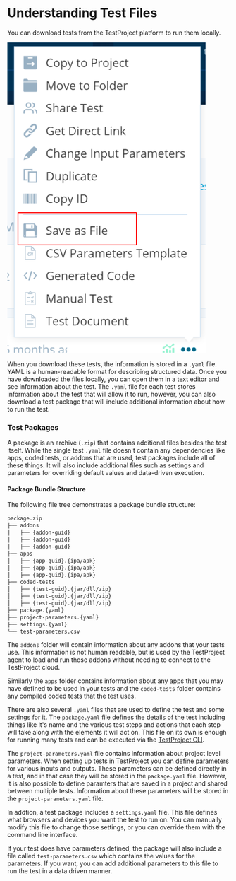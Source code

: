 # Understanding Test Files

You can download tests from the TestProject platform to run them locally. 

![Save a test locally](../../.gitbook/assets/image%20%28116%29.png)

When you download these tests, the information is stored in a `.yaml` file. YAML is a human-readable format for describing structured data. Once you have downloaded the files locally, you can open them in a text editor and see information about the test. The `.yaml` file for each test stores information about the test that will allow it to run, however, you can also download a test package that will include additional information about how to run the test.

### Test Packages

A package is an archive \(`.zip`\) that contains additional files besides the test itself. While the single test `.yaml` file doesn't contain any dependencies like apps, coded tests, or addons that are used, test packages include all of these things. It will also include additional files such as settings and parameters for overriding default values and data-driven execution.

#### Package Bundle Structure

The following file tree demonstrates a package bundle structure:

```text
package.zip
├── addons
│   ├── {addon-guid}
│   ├── {addon-guid}
│   ├── {addon-guid}
├── apps
│   ├── {app-guid}.{ipa/apk}
│   ├── {app-guid}.{ipa/apk}
│   ├── {app-guid}.{ipa/apk}
├── coded-tests
│   ├── {test-guid}.{jar/dll/zip}
│   ├── {test-guid}.{jar/dll/zip}
│   ├── {test-guid}.{jar/dll/zip}
├── package.{yaml}
├── project-parameters.{yaml}
├── settings.{yaml}
└── test-parameters.csv
```

The `addons` folder will contain information about any addons that your tests use. This information is not human readable, but is used by the TestProject agent to load and run those addons without needing to connect to the TestProject cloud.

Similarly the `apps` folder contains information about any apps that you may have defined to be used in your tests and the `coded-tests` folder contains any compiled coded tests that the test uses. 

There are also several `.yaml` files that are used to define the test and some settings for it. The `package.yaml` file defines the details of the test including things like it's name and the various test steps and actions that each step will take along with the elements it will act on. This file on its own is enough for running many tests and can be executed via the [TestProject CLI](../../testproject-agents/testproject-agent-cli.md). 

The `project-parameters.yaml` file contains information about project level parameters. When setting up tests in TestProject you can[ define parameters](../create-a-test-step/using-parameters-in-test-steps.md) for various inputs and outputs. These parameters can be defined directly in a test, and in that case they will be stored in the `package.yaml` file. However, it is also possible to define paramters that are saved in a project and shared between multiple tests. Information about these parameters will be stored in the `project-parameters.yaml` file. 

In addtion, a test package includes a `settings.yaml` file. This file defines what browsers and devices you want the test to run on. You can manually modify this file to change those settings, or you can override them with the command line interface. 

If your test does have parameters defined, the package will also include a file called `test-parameters.csv` which contains the values for the parameters. If you want, you can add additional parameters to this file to run the test in a data driven manner. 



